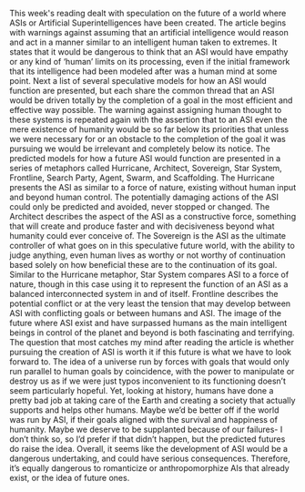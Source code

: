 This week's reading dealt with speculation on the future of a world where ASIs or Artificial Superintelligences have been created. The article begins with warnings against assuming that an artificial intelligence would reason and act in a manner similar to an intelligent human taken to extremes. It states that it would be dangerous to think that an ASI would have empathy or any kind of ‘human’ limits on its processing, even if the initial framework that its intelligence had been modeled after was a human mind at some point. Next a list of several speculative models for how an ASI would function are presented, but each share the common thread that an ASI would be driven totally by the completion of a goal in the most efficient and effective way possible. The warning against assigning human thought to these systems is repeated again with the assertion that to an ASI even the mere existence of humanity would be so far below its priorities that unless we were necessary for or an obstacle to the completion of the goal it was pursuing we would be irrelevant and completely below its notice. 
The predicted models for how a future ASI would function are presented in a series of metaphors called Hurricane, Architect, Sovereign, Star System, Frontline, Search Party, Agent, Swarm, and Scaffolding. The Hurricane presents the ASI as similar to a force of nature, existing without human input and beyond human control. The potentially damaging actions of the ASI could only be predicted and avoided, never stopped or changed. The Architect describes the aspect of the ASI as a constructive force, something that will create and produce faster and with decisiveness beyond what humanity could ever conceive of. The Sovereign is the ASI as the ultimate controller of what goes on in this speculative future world, with the ability to judge anything, even human lives as worthy or not worthy of continuation based solely on how beneficial these are to the continuation of its goal. Similar to the Hurricane metaphor, Star System compares ASI to a force of nature, though in this case using it to represent the function of an ASI as a balanced interconnected system in and of itself. Frontline describes the potential conflict or at the very least the tension that may develop between ASI with conflicting goals or between humans and ASI.
The image of the future where ASI exist and have surpassed humans as the main intelligent beings in control of the planet and beyond is both fascinating and terrifying. The question that most catches my mind after reading the article is whether pursuing the creation of ASI is worth it if this future is what we have to look forward to. The idea of a universe run by forces with goals that would only run parallel to human goals by coincidence, with the power to manipulate or destroy us as if we were just typos inconvenient to its functioning doesn’t seem particularly hopeful. Yet, looking at history, humans have done a pretty bad job at taking care of the Earth and creating a society that actually supports and helps other humans. Maybe we’d be better off if the world was run by ASI, if their goals aligned with the survival and happiness of humanity. Maybe we deserve to be supplanted because of our failures- I don’t think so, so I’d prefer if that didn’t happen, but the predicted futures do raise the idea. Overall, it seems like the development of ASI would be a dangerous undertaking, and could have serious consequences. Therefore, it’s equally dangerous to romanticize or anthropomorphize AIs that already exist, or the idea of future ones.
